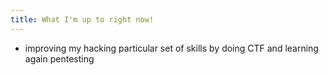 ```yaml
---
title: What I'm up to right now!
---
```

- improving my hacking particular set of skills by doing CTF and learning again pentesting